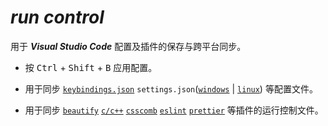 # **_run control_**

用于 **_Visual Studio Code_** 配置及插件的保存与跨平台同步。

-   按
    <kbd>Ctrl</kbd> &plus;
    <kbd>Shift</kbd> &plus;
    <kbd>B</kbd>
    应用配置。

-   用于同步
    [`keybindings.json`](keybindings.json)
    `settings.json`([`windows`](settings.json) | [`linux`](linux/settings.json))
    等配置文件。

-   用于同步
    [`beautify`](files/.jsbeautifyrc)
    [`c/c++`](files/.clang-format)
    [`csscomb`](files/.csscomb.js)
    [`eslint`](files/.eslintrc.js)
    [`prettier`](files/.prettierrc.js)
    等插件的运行控制文件。
